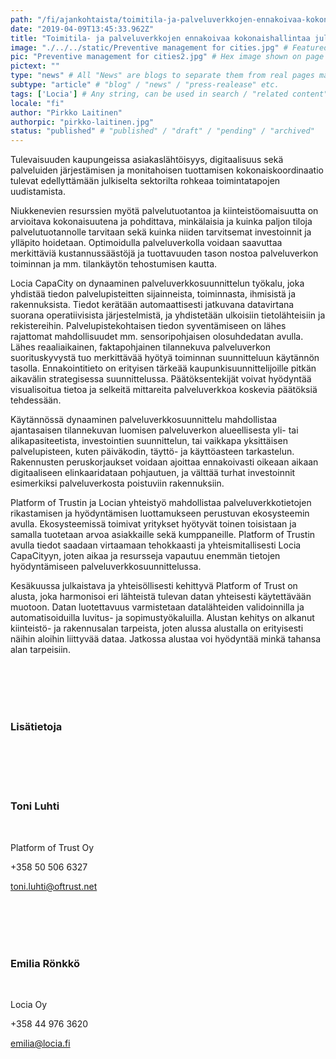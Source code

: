 ```yaml
---
path: "/fi/ajankohtaista/toimitila-ja-palveluverkkojen-ennakoivaa-kokonaishallintaa-julkisille-organisaatioille" # path to where you want blog to be published aka https://www.platformoftrust.net//blogs/sport-venue
date: "2019-04-09T13:45:33.962Z"
title: "Toimitila- ja palveluverkkojen ennakoivaa kokonaishallintaa julkisille organisaatioille"
image: "./../../static/Preventive management for cities.jpg" # Featured image shown on page and listings. Save in same folder. Don't use svg.
pic: "Preventive management for cities2.jpg" # Hex image shown on page and listings. No path, just filename. Save in same folder. Don't use svg.
pictext: ""
type: "news" # All "News" are blogs to separate them from real pages made with MarkDown, so that they appear in blog listings etc.
subtype: "article" # "blog" / "news" / "press-realease" etc.
tags: ['Locia'] # Any string, can be used in search / "related content"
locale: "fi"
author: "Pirkko Laitinen"
authorpic: "pirkko-laitinen.jpg"
status: "published" # "published" / "draft" / "pending" / "archived"
---
```

Tulevaisuuden kaupungeissa asiakaslähtöisyys, digitaalisuus sekä palveluiden järjestämisen ja monitahoisen tuottamisen kokonaiskoordinaatio tulevat edellyttämään julkiselta sektorilta rohkeaa toimintatapojen uudistamista.

Niukkenevien resurssien myötä palvelutuotantoa ja kiinteistöomaisuutta on arvioitava kokonaisuutena ja pohdittava, minkälaisia ja kuinka paljon tiloja palvelutuotannolle tarvitaan sekä kuinka niiden tarvitsemat investoinnit ja ylläpito hoidetaan. Optimoidulla palveluverkolla voidaan saavuttaa merkittäviä kustannussäästöjä ja tuottavuuden tason nostoa palveluverkon toiminnan ja mm. tilankäytön tehostumisen kautta.

Locia CapaCity on dynaaminen palveluverkkosuunnittelun työkalu, joka yhdistää tiedon palvelupisteitten sijainneista, toiminnasta, ihmisistä ja rakennuksista. Tiedot kerätään automaattisesti jatkuvana datavirtana suorana operatiivisista järjestelmistä, ja yhdistetään ulkoisiin tietolähteisiin ja rekistereihin. Palvelupistekohtaisen tiedon syventämiseen on lähes rajattomat mahdollisuudet mm. sensoripohjaisen olosuhdedatan avulla. Lähes reaaliaikainen, faktapohjainen tilannekuva palveluverkon suorituskyvystä tuo merkittävää hyötyä toiminnan suunnitteluun käytännön tasolla. Ennakointitieto on erityisen tärkeää kaupunkisuunnittelijoille pitkän aikavälin strategisessa suunnittelussa. Päätöksentekijät voivat hyödyntää visualisoitua tietoa ja selkeitä mittareita palveluverkkoa koskevia päätöksiä tehdessään.

Käytännössä dynaaminen palveluverkkosuunnittelu mahdollistaa ajantasaisen tilannekuvan luomisen palveluverkon alueellisesta yli- tai alikapasiteetista, investointien suunnittelun, tai vaikkapa yksittäisen palvelupisteen, kuten päiväkodin, täyttö- ja käyttöasteen tarkastelun. Rakennusten peruskorjaukset voidaan ajoittaa ennakoivasti oikeaan aikaan digitaaliseen elinkaaridataan pohjautuen, ja välttää turhat investoinnit esimerkiksi palveluverkosta poistuviin rakennuksiin.

Platform of Trustin ja Locian yhteistyö mahdollistaa palveluverkkotietojen rikastamisen ja hyödyntämisen luottamukseen perustuvan ekosysteemin avulla. Ekosysteemissä toimivat yritykset hyötyvät toinen toisistaan ja samalla tuotetaan arvoa asiakkaille sekä kumppaneille. Platform of Trustin avulla tiedot saadaan virtaamaan tehokkaasti ja yhteismitallisesti Locia CapaCityyn, joten aikaa ja resursseja vapautuu enemmän tietojen hyödyntämiseen palveluverkkosuunnittelussa.

Kesäkuussa julkaistava ja yhteisöllisesti kehittyvä Platform of Trust on alusta, joka harmonisoi eri lähteistä tulevan datan yhteisesti käytettävään muotoon. Datan luotettavuus varmistetaan datalähteiden validoinnilla ja automatisoiduilla luvitus- ja sopimustyökaluilla. Alustan kehitys on alkanut kiinteistö- ja rakennusalan tarpeista, joten alussa alustalla on erityisesti näihin aloihin liittyvää dataa. Jatkossa alustaa voi hyödyntää minkä tahansa alan tarpeisiin.

<br/><br/><br/><br/>

### Lisätietoja

<br/><br/><br/><br/>

### **Toni Luhti**

<br/>

Platform of Trust Oy

+358 50 506 6327

toni.luhti@oftrust.net

<br/><br/><br/><br/>

### **Emilia Rönkkö**

<br/>

Locia Oy

+358 44 976 3620

emilia@locia.fi
